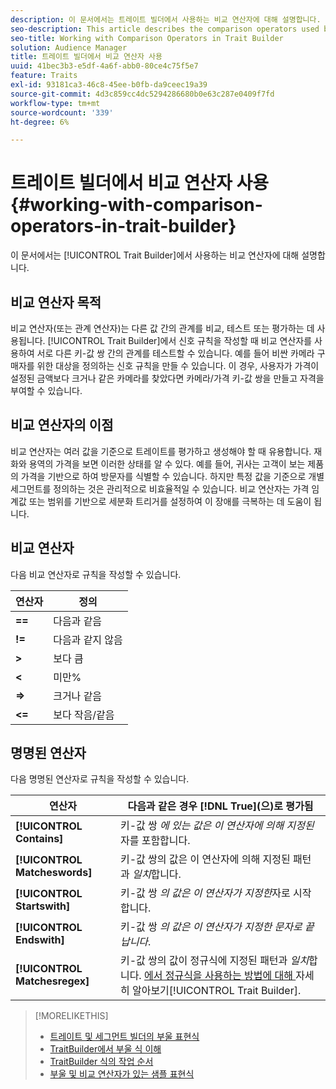 ```yaml
---
description: 이 문서에서는 트레이트 빌더에서 사용하는 비교 연산자에 대해 설명합니다.
seo-description: This article describes the comparison operators used by Trait Builder.
seo-title: Working with Comparison Operators in Trait Builder
solution: Audience Manager
title: 트레이트 빌더에서 비교 연산자 사용
uuid: 41bec3b3-e5df-4a6f-abb0-80ce4c75f5e7
feature: Traits
exl-id: 93181ca3-46c8-45ee-b0fb-da9ceec19a39
source-git-commit: 4d3c859cc4dc5294286680b0e63c287e0409f7fd
workflow-type: tm+mt
source-wordcount: '339'
ht-degree: 6%

---
```


# 트레이트 빌더에서 비교 연산자 사용 {#working-with-comparison-operators-in-trait-builder}

이 문서에서는 [!UICONTROL Trait Builder]에서 사용하는 비교 연산자에 대해 설명합니다.

## 비교 연산자 목적

<!-- c_tb_comparison_operators.xml -->

비교 연산자(또는 관계 연산자)는 다른 값 간의 관계를 비교, 테스트 또는 평가하는 데 사용됩니다. [!UICONTROL Trait Builder]에서 신호 규칙을 작성할 때 비교 연산자를 사용하여 서로 다른 키-값 쌍 간의 관계를 테스트할 수 있습니다. 예를 들어 비싼 카메라 구매자를 위한 대상을 정의하는 신호 규칙을 만들 수 있습니다. 이 경우, 사용자가 가격이 설정된 금액보다 크거나 같은 카메라를 찾았다면 카메라/가격 키-값 쌍을 만들고 자격을 부여할 수 있습니다.

## 비교 연산자의 이점

비교 연산자는 여러 값을 기준으로 트레이트를 평가하고 생성해야 할 때 유용합니다. 재화와 용역의 가격을 보면 이러한 상태를 알 수 있다. 예를 들어, 귀사는 고객이 보는 제품의 가격을 기반으로 하여 방문자를 식별할 수 있습니다. 하지만 특정 값을 기준으로 개별 세그먼트를 정의하는 것은 관리적으로 비효율적일 수 있습니다. 비교 연산자는 가격 임계값 또는 범위를 기반으로 세분화 트리거를 설정하여 이 장애를 극복하는 데 도움이 됩니다.

## 비교 연산자

다음 비교 연산자로 규칙을 작성할 수 있습니다.

| 연산자 | 정의 |
|---|---|
| **==** | 다음과 같음 |
| **!=** | 다음과 같지 않음 |
| **>** | 보다 큼 |
| **&lt;** |  미만% |
| **=>** | 크거나 같음 |
| **&lt;=** | 보다 작음/같음 |

## 명명된 연산자

다음 명명된 연산자로 규칙을 작성할 수 있습니다.

| 연산자 | 다음과 같은 경우 [!DNL True]&#x200B;(으)로 평가됨 |
|---|---|
| **[!UICONTROL Contains]** | 키-값 쌍 *에 있는 값은 이 연산자에 의해 지정된*&#x200B;자를 포함합니다. |
| **[!UICONTROL Matcheswords]** | 키-값 쌍의 값은 이 연산자에 의해 지정된 패턴과 *일치*&#x200B;합니다. |
| **[!UICONTROL Startswith]** | 키-값 쌍 *의 값은 이 연산자가 지정한*&#x200B;자로 시작합니다. |
| **[!UICONTROL Endswith]** | 키-값 쌍 *의 값은 이 연산자가 지정한 문자로 끝납니다*. |
| **[!UICONTROL Matchesregex]** | 키-값 쌍의 값이 정규식에 지정된 패턴과 *일치*&#x200B;합니다. [에서 정규식을 사용하는 방법에 대해 ](../../features/traits/trait-builder-regex.md)자세히 알아보기[!UICONTROL Trait Builder]. |

>[!MORELIKETHIS]
>
>* [트레이트 및 세그먼트 빌더의 부울 표현식](../../reference/boolean-expressions-tsb.md)
>* [TraitBuilder에서 부울 식 이해](../../reference/boolean-expressions-tsb.md)
>* [TraitBuilder 식의 작업 순서](../../features/traits/trait-operator-precedence.md)
>* [부울 및 비교 연산자가 있는 샘플 표현식](../../features/traits/trait-expression-samples.md)
